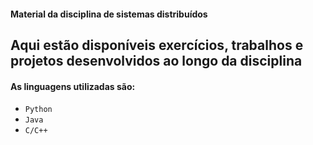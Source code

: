 #### Material da disciplina de sistemas distribuídos

## Aqui estão disponíveis exercícios, trabalhos e projetos desenvolvidos ao longo da disciplina

#### As linguagens utilizadas são:
- `Python`
- `Java`
- `C/C++`